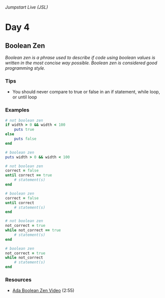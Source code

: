 _Jumpstart Live (JSL)_
# Day 4
## Boolean Zen

_Boolean zen is a phrase used to describe if code using boolean values is written in the most concise way possible. Boolean zen is considered good programming style._

### Tips
* You should never compare to true or false in an if statement, while loop, or until loop

### Examples
```ruby
# not boolean zen
if width > 0 && width < 100
	puts true
else
	puts false
end

# boolean zen
puts width > 0 && width < 100
```

```ruby
# not boolean zen
correct = false
until correct == true
	# statement(s)
end

# boolean zen
correct = false
until correct
	# statement(s)
end
```

```ruby
# not boolean zen
not_correct = true
while not_correct == true
	# statement(s)
end

# boolean zen
not_correct = true
while not_correct
	# statement(s)
end
```

### Resources
* [Ada Boolean Zen Video](https://adaacademy.hosted.panopto.com/Panopto/Pages/Viewer.aspx?id=1d4f3740-edc2-469a-ac3c-bf980dd649cf) (2:55)
